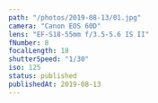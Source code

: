 ```yaml
---
path: "/photos/2019-08-13/01.jpg"
camera: "Canon EOS 60D"
lens: "EF-S18-55mm f/3.5-5.6 IS II"
fNumber: 8
focalLength: 18
shutterSpeed: "1/30"
iso: 125
status: published
publishedAt: 2019-08-13
---
```

